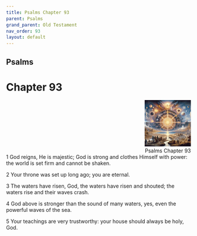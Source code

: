 ```yaml
---
title: Psalms Chapter 93
parent: Psalms
grand_parent: Old Testament
nav_order: 93
layout: default
---
```


## Psalms

# Chapter 93

<div style="clear: both; text-align: right;">
    <img src="/assets/Image/Psalms/500/93.jpg" alt="Psalms Chapter 93" class="chapter-image" style="max-width: 25%; height: auto;"/>
    <figcaption style="font-size: 14px;">Psalms Chapter 93</figcaption>
</div>
1 God reigns, He is majestic; God is strong and clothes Himself with power: the world is set firm and cannot be shaken.

2 Your throne was set up long ago; you are eternal.

3 The waters have risen, God, the waters have risen and shouted; the waters rise and their waves crash.

4 God above is stronger than the sound of many waters, yes, even the powerful waves of the sea.

5 Your teachings are very trustworthy: your house should always be holy, God.


